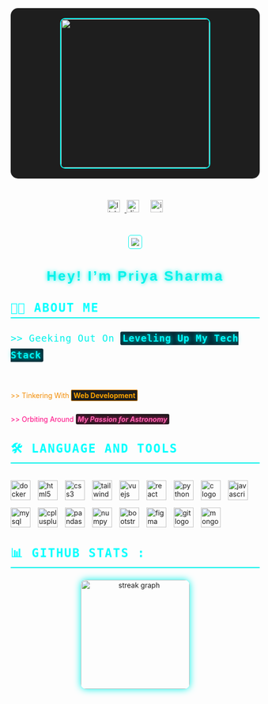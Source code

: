 <div align="center" style="background-color: #1e1e1e; padding: 20px; border-radius: 15px;">
  <img height="300" src="https://cdna.artstation.com/p/assets/images/images/025/789/352/original/pixel-jeff-galaxy-far-far-away.gif?1586928273" style="border: 2px solid #00f2ea; border-radius: 10px;" />
</div>

###

<div align="center" style="padding: 20px;">
  <a href="https://www.linkedin.com/in/priya-sharma-8453442a3/" target="_blank">
    <img src="https://img.shields.io/static/v1?message=LinkedIn&logo=linkedin&label=&color=0077B5&logoColor=white&labelColor=&style=for-the-badge" height="25" alt="linkedin logo" style="margin-right: 10px;" />
  </a>
  <img src="https://img.shields.io/static/v1?message=@priyaa_04&logo=discord&label=&color=5137bc&logoColor=white&labelColor=&style=for-the-badge" height="25" alt="discord logo" style="margin-right: 10px;" />
  <a href="https://www.instagram.com/sharma.priya4/" target="_blank">
    <img src="https://img.shields.io/static/v1?message=Instagram&logo=instagram&label=&color=E4405F&logoColor=white&labelColor=&style=for-the-badge" height="25" alt="instagram logo" style="margin-left: 10px;" />
  </a>
</div>

###

<div align="center" style="margin-top: 20px;">
  <img src="https://visitor-badge.laobi.icu/badge?page_id=Priyasharma04.Priyasharma04&" style="border-radius: 5px; border: 1px solid #00f2ea; padding: 5px;" />
</div>

###

<h1 align="center" style="font-family: 'Orbitron', sans-serif; color: #00f2ea; letter-spacing: 3px; text-shadow: 0 0 8px #00f2ea;">Hey! I’m Priya Sharma</h1>

###

<h3 align="left" style="font-family: 'Fira Code', monospace; font-size: 1.5rem; color: #0ff; text-transform: uppercase; letter-spacing: 2px; border-bottom: 2px solid #00f2ea; padding-bottom: 5px;">👩‍💻 About Me</h3>

###

<p align="left" style="font-family: 'Fira Code', monospace; font-size: 1.2rem; line-height: 1.8; letter-spacing: 0.8px; color: #e0e0e0;">
  <span style="color: #00f2ea;">>> Geeking Out On</span> 
  <strong style="color: #0ff; background-color: #002b36; padding: 2px 4px; border-radius: 3px; text-shadow: 0 0 10px #00f2ea;">Leveling Up My Tech Stack</strong><br><br>

  <span style="color: #f28b00;">>> Tinkering With</span> 
  <strong style="color: #ffa500; background-color: #1e1e1e; padding: 2px 4px; border-radius: 3px; border: 1px solid #f28b00;">Web Development</strong><br><br>

  <span style="color: #ff007f;">>> Orbiting Around</span> 
  <strong style="color: #ff66b2; font-style: italic; background-color: #1c1c1c; padding: 2px 4px; border-radius: 3px; text-shadow: 0 0 8px #ff007f;">My Passion for Astronomy</strong>
</p>

<h3 align="left" style="font-family: 'Fira Code', monospace; font-size: 1.5rem; color: #0ff; text-transform: uppercase; letter-spacing: 2px; border-bottom: 2px solid #00f2ea; padding-bottom: 5px;">🛠 Language and tools</h3>

<div align="left" style="display: flex; flex-wrap: wrap; gap: 15px; padding-top: 10px;">
  <img src="https://cdn.jsdelivr.net/gh/devicons/devicon/icons/docker/docker-plain-wordmark.svg" height="40" alt="docker logo"  />
  <img src="https://cdn.jsdelivr.net/gh/devicons/devicon/icons/html5/html5-original.svg" height="40" alt="html5 logo"  />
  <img src="https://cdn.jsdelivr.net/gh/devicons/devicon/icons/css3/css3-original.svg" height="40" alt="css3 logo"  />
  <img src="https://cdn.jsdelivr.net/gh/devicons/devicon/icons/tailwindcss/tailwindcss-original-wordmark.svg" height="40" alt="tailwindcss logo"  />
  <img src="https://cdn.jsdelivr.net/gh/devicons/devicon/icons/vuejs/vuejs-original.svg" height="40" alt="vuejs logo"  />
  <img src="https://cdn.jsdelivr.net/gh/devicons/devicon/icons/react/react-original.svg" height="40" alt="react logo"  />
  <img src="https://cdn.jsdelivr.net/gh/devicons/devicon/icons/python/python-original.svg" height="40" alt="python logo"  />
  <img src="https://cdn.jsdelivr.net/gh/devicons/devicon/icons/c/c-original.svg" height="40" alt="c logo"  />
  <img src="https://cdn.jsdelivr.net/gh/devicons/devicon/icons/javascript/javascript-original.svg" height="40" alt="javascript logo"  />
  <img src="https://cdn.jsdelivr.net/gh/devicons/devicon/icons/mysql/mysql-original.svg" height="40" alt="mysql logo"  />
  <img src="https://cdn.jsdelivr.net/gh/devicons/devicon/icons/cplusplus/cplusplus-original.svg" height="40" alt="cplusplus logo"  />
  <img src="https://cdn.jsdelivr.net/gh/devicons/devicon/icons/pandas/pandas-original.svg" height="40" alt="pandas logo"  />
  <img src="https://cdn.jsdelivr.net/gh/devicons/devicon/icons/numpy/numpy-original.svg" height="40" alt="numpy logo"  />
  <img src="https://cdn.jsdelivr.net/gh/devicons/devicon/icons/bootstrap/bootstrap-original.svg" height="40" alt="bootstrap logo"  />
  <img src="https://cdn.jsdelivr.net/gh/devicons/devicon/icons/figma/figma-original.svg" height="40" alt="figma logo"  />
  <img src="https://cdn.jsdelivr.net/gh/devicons/devicon/icons/git/git-original.svg" height="40" alt="git logo"  />
  <img src="https://cdn.jsdelivr.net/gh/devicons/devicon/icons/mongodb/mongodb-original.svg" height="40" alt="mongodb logo"  />
</div>

<h3 align="left" style="font-family: 'Fira Code', monospace; font-size: 1.5rem; color: #0ff; text-transform: uppercase; letter-spacing: 2px; border-bottom: 2px solid #00f2ea; padding-bottom: 5px;">📊 Github Stats :</h3>

<div align="center">
  <img src="https://streak-stats.demolab.com?user=Priyasharma04&locale=en&mode=daily&theme=dark&hide_border=false&border_radius=5&order=3" height="220" alt="streak graph" style="box-shadow: 0 0 15px #00f2ea; border-radius: 10px;" />
</div>
